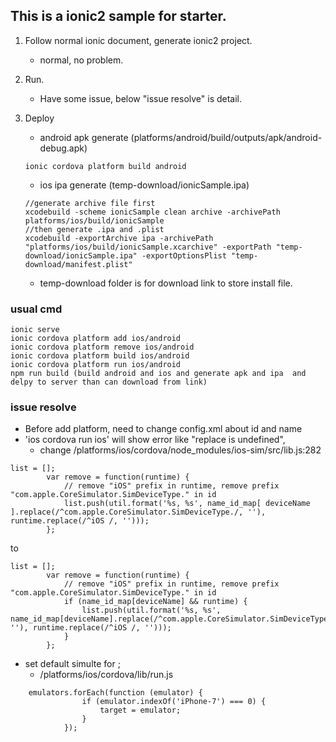 ## This is a ionic2 sample for starter.

1. Follow normal ionic document, generate ionic2 project.
    * normal, no problem.
2. Run.
    * Have some issue, below "issue resolve" is detail.
3. Deploy
    * android apk generate (platforms/android/build/outputs/apk/android-debug.apk)

    ```
    ionic cordova platform build android
    ```
    * ios ipa generate (temp-download/ionicSample.ipa)

    ```
    //generate archive file first
    xcodebuild -scheme ionicSample clean archive -archivePath platforms/ios/build/ionicSample
    //then generate .ipa and .plist
    xcodebuild -exportArchive ipa -archivePath "platforms/ios/build/ionicSample.xcarchive" -exportPath "temp-download/ionicSample.ipa" -exportOptionsPlist "temp-download/manifest.plist"
    ```
    * temp-download folder is for download link to store install file.

### usual cmd
```
ionic serve
ionic cordova platform add ios/android
ionic cordova platform remove ios/android
ionic cordova platform build ios/android
ionic cordova platform run ios/android
npm run build (build android and ios and generate apk and ipa  and delpy to server than can download from link)
```

### issue resolve
* Before add platform, need to change config.xml about id and name
* 'ios cordova run ios' will show error like "replace is undefined", 
    - change /platforms/ios/cordova/node_modules/ios-sim/src/lib.js:282

```
list = [];
        var remove = function(runtime) {
            // remove "iOS" prefix in runtime, remove prefix "com.apple.CoreSimulator.SimDeviceType." in id
            list.push(util.format('%s, %s', name_id_map[ deviceName ].replace(/^com.apple.CoreSimulator.SimDeviceType./, ''), runtime.replace(/^iOS /, '')));
        };
```
to
```
list = [];
        var remove = function(runtime) {
            // remove "iOS" prefix in runtime, remove prefix "com.apple.CoreSimulator.SimDeviceType." in id
            if (name_id_map[deviceName] && runtime) {
                list.push(util.format('%s, %s', name_id_map[deviceName].replace(/^com.apple.CoreSimulator.SimDeviceType./, ''), runtime.replace(/^iOS /, '')));
            }
        };
```
* set default simulte for ;
    - /platforms/ios/cordova/lib/run.js
```
    emulators.forEach(function (emulator) {
                if (emulator.indexOf('iPhone-7') === 0) {
                    target = emulator;
                }
            });
```



